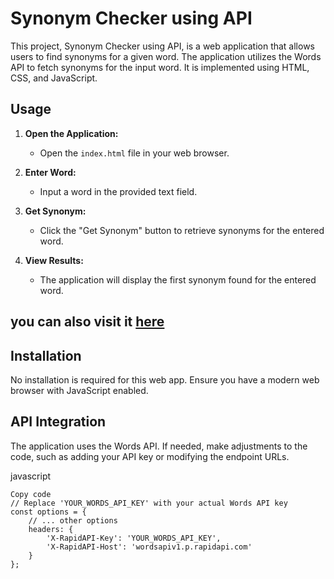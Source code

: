 # Synonym Checker using API

This project, Synonym Checker using API, is a web application that allows users to find synonyms for a given word. The application utilizes the Words API to fetch synonyms for the input word. It is implemented using HTML, CSS, and JavaScript.

## Usage

1. **Open the Application:**
   - Open the `index.html` file in your web browser.

2. **Enter Word:**
   - Input a word in the provided text field.

3. **Get Synonym:**
   - Click the "Get Synonym" button to retrieve synonyms for the entered word.

4. **View Results:**
   - The application will display the first synonym found for the entered word.

## you can also visit it [here](https://acidacesen.github.io/Synonym-checker-using-API-/)

## Installation
No installation is required for this web app. Ensure you have a modern web browser with JavaScript enabled.

## API Integration
The application uses the Words API. If needed, make adjustments to the code, such as adding your API key or modifying the endpoint URLs.

javascript
```
Copy code
// Replace 'YOUR_WORDS_API_KEY' with your actual Words API key
const options = {
    // ... other options
    headers: {
        'X-RapidAPI-Key': 'YOUR_WORDS_API_KEY',
        'X-RapidAPI-Host': 'wordsapiv1.p.rapidapi.com'
    }
};
```
